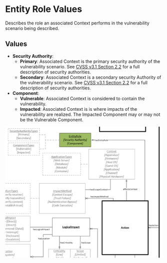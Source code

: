 # Entity Role Values

Describes the role an associated Context performs in the vulnerability scenario being described.

## Values

- **Security Authority**:
	- **Primary**:  Associated Context is the primary security authority of the vulnerability scenario. See [CVSS v3.1 Section 2.2](https://www.first.org/cvss/specification-document#2-2-Scope-S) for a full description of security authorities.
	- **Secondary**:  Associated Context is a secondary security Authority of the vulnerability scenario. See [CVSS v3.1 Section 2.2](https://www.first.org/cvss/specification-document#2-2-Scope-S) for a full description of security authorities.
- **Component**:
	- **Vulnerable**: Associated Context is considered to contain the vulnerability. 
	- **Impacted**:  Associated Context is is where impacts of the vulnerability are realized. The Impacted Component may or may not be the Vulnerable Component.

![Entity Role Graph](../figures/graphsnippets/EntityRoleSnippet.png "Entity Role Graph")
